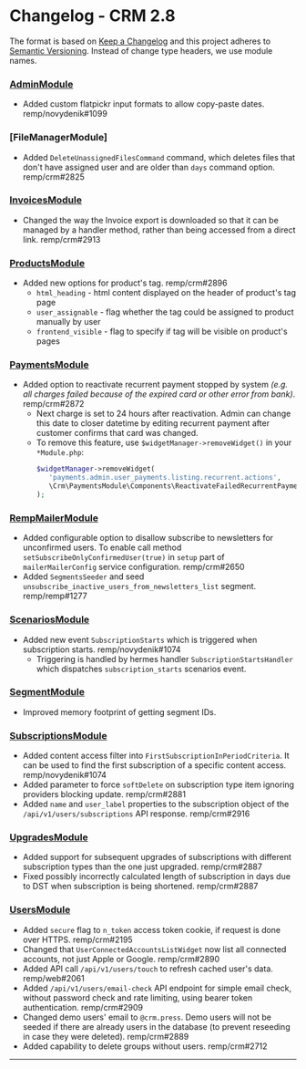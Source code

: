 # Changelog - CRM 2.8

The format is based on [Keep a Changelog](http://keepachangelog.com/) and this project adheres to [Semantic Versioning](http://semver.org/). Instead of change type headers, we use module names.

### [AdminModule]

- Added custom flatpickr input formats to allow copy-paste dates. remp/novydenik#1099

### [FileManagerModule]

- Added `DeleteUnassignedFilesCommand` command, which deletes files that don't have assigned user and are older than `days` command option.  remp/crm#2825

### [InvoicesModule]

- Changed the way the Invoice export is downloaded so that it can be managed by a handler method, rather than being accessed from a direct link. remp/crm#2913

### [ProductsModule]

- Added new options for product's tag. remp/crm#2896
  - `html_heading` - html content displayed on the header of product's tag page
  - `user_assignable` - flag whether the tag could be assigned to product manually by user
  - `frontend_visible` - flag to specify if tag will be visible on product's pages

### [PaymentsModule]

- Added option to reactivate recurrent payment stopped by system _(e.g. all charges failed because of the expired card or other error from bank)_. remp/crm#2872
  - Next charge is set to 24 hours after reactivation. Admin can change this date to closer datetime by editing recurrent payment after customer confirms that card was changed.
  - To remove this feature, use `$widgetManager->removeWidget()` in your `*Module.php`:
    ```php
    $widgetManager->removeWidget(
       'payments.admin.user_payments.listing.recurrent.actions',
       \Crm\PaymentsModule\Components\ReactivateFailedRecurrentPaymentWidget\ReactivateFailedRecurrentPaymentWidget::class,
    );
    ```

### [RempMailerModule]

- Added configurable option to disallow subscribe to newsletters for unconfirmed users. To enable call method `setSubscribeOnlyConfirmedUser(true)` in `setup` part of `mailerMailerConfig` service configuration. remp/crm#2650
- Added `SegmentsSeeder` and seed `unsubscribe_inactive_users_from_newsletters_list` segment. remp/remp#1277

### [ScenariosModule]

- Added new event `SubscriptionStarts` which is triggered when subscription starts. remp/novydenik#1074
  - Triggering is handled by hermes handler `SubscriptionStartsHandler` which dispatches `subscription_starts` scenarios event.

### [SegmentModule]

- Improved memory footprint of getting segment IDs.

### [SubscriptionsModule]

- Added content access filter into `FirstSubscriptionInPeriodCriteria`. It can be used to find the first subscription of a specific content access. remp/novydenik#1074
- Added parameter to force `softDelete` on subscription type item ignoring providers blocking update. remp/crm#2881
- Added `name` and `user_label` properties to the subscription object of the `/api/v1/users/subscriptions` API response. remp/crm#2916

### [UpgradesModule]

- Added support for subsequent upgrades of subscriptions with different subscription types than the one just upgraded. remp/crm#2887
- Fixed possibly incorrectly calculated length of subscription in days due to DST when subscription is being shortened. remp/crm#2887

### [UsersModule]

- Added `secure` flag to `n_token` access token cookie, if request is done over HTTPS. remp/crm#2195
- Changed that `UserConnectedAccountsListWidget` now list all connected accounts, not just Apple or Google. remp/crm#2890
- Added API call `/api/v1/users/touch` to refresh cached user's data. remp/web#2061
- Added `/api/v1/users/email-check` API endpoint for simple email check, without password check and rate limiting, using bearer token authentication. remp/crm#2909
- Changed demo users' email to `@crm.press`. Demo users will not be seeded if there are already users in the database (to prevent reseeding in case they were deleted). remp/crm#2889
- Added capability to delete groups without users. remp/crm#2712

---

[AdminModule]: https://github.com/remp2020/crm-admin-module/
[ApiModule]: https://github.com/remp2020/crm-api-module/
[AppleAppstoreModule]: https://github.com/remp2020/crm-apple-appstore-module
[ApplicationModule]: https://github.com/remp2020/crm-application-module/
[ClvModule]: https://github.com/remp2020/crm-clv-module/
[CouponModule]: https://github.com/remp2020/crm-coupon-module/
[DashboardModule]: https://github.com/remp2020/crm-dashboard-module/
[FamilyModule]: https://github.com/remp2020/crm-family-module/
[GiftsModule]: https://github.com/remp2020/crm-gifts-module/
[GooglePlayBillingModule]: https://github.com/remp2020/crm-google-play-billing-module/
[GoPayModule]: https://github.com/remp2020/crm-gopay-module
[InvoicesModule]: https://github.com/remp2020/crm-invoices-module/
[IssuesModule]: https://github.com/remp2020/crm-issues-module/
[OnboardingModule]: https://github.com/remp2020/crm-onboarding-module/
[PaymentsModule]: https://github.com/remp2020/crm-payments-module/
[PrintModule]: https://github.com/remp2020/crm-print-module/
[PrivatBankarModule]: https://github.com/remp2020/crm-privatbankar-module/
[ProductsModule]: https://github.com/remp2020/crm-products-module/
[RempCampaignModule]: https://github.com/remp2020/crm-remp-campaign-module/
[RempMailerModule]: https://github.com/remp2020/crm-remp-mailer-module/
[RempPythiaModule]: https://github.com/remp2020/crm-remp-pythia-module/
[SalesFunnelModule]: https://github.com/remp2020/crm-salesfunnel-module/
[ScenariosModule]: https://github.com/remp2020/crm-scenarios-module/
[SegmentModule]: https://github.com/remp2020/crm-segment-module/
[SlspSporopayModule]: https://github.com/remp2020/crm-slsp-sporopay-module/
[StripeModule]: https://github.com/remp2020/crm-stripe-module/
[SubscriptionsModule]: https://github.com/remp2020/crm-subscriptions-module/
[UpgradesModule]: https://github.com/remp2020/crm-upgrades-module
[UsersModule]: https://github.com/remp2020/crm-users-module/
[VubEplatbyModule]: https://github.com/remp2020/crm-vub-eplatby-module/
[WordpressModule]: https://github.com/remp2020/crm-wordpress-module/
[WalletPayModule]: https://github.com/remp2020/crm-wallet-pay-module/

[2.8.0]: https://gitlab.com/remp/crm/compare/2.7.0...2.8.0

